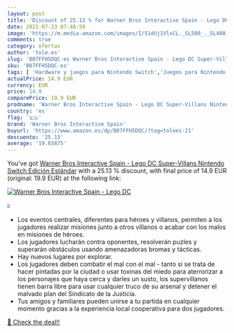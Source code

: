 ```yaml
---
layout: post
title: 'Discount of 25.13 % for Warner Bros Interactive Spain - Lego DC '
date: 2021-07-23 07:48:59
image: 'https://m.media-amazon.com/images/I/51dUj1VlxCL._SL500_._SL400_.jpg'
comments: true
category: ofertas
author: 'tole.es'
slug: 'B07FFH5DQC-es Warner Bros Interactive Spain - Lego DC Super-Villans...'
sku: 'B07FFH5DQC-es'
tags: [ 'Hardware y juegos para Nintendo Switch','Juegos para Nintendo Switch','Videojuegos','lego','warner bros interactive spain', ]
actualPrice: 14.9 EUR
currency: EUR
price: 14.9
comparePrice: 19.9 EUR
prodname: 'Warner Bros Interactive Spain - Lego DC Super-Villans Nintendo Switch  Edición Estándar'
country: 'es'
flag: '🇪🇸'
brand: 'Warner Bros Interactive Spain'
buyurl: 'https://www.amazon.es/dp/B07FFH5DQC/?tag=tolees-21'
descuento: '25.13'
average: '19.65875'
---
```


You've got [Warner Bros Interactive Spain - Lego DC Super-Villans Nintendo Switch  Edición Estándar](https://www.amazon.es/dp/B07FFH5DQC/?tag=tolees-21) with a  25.13 % discount, with final price of 14.9 EUR (original: 19.9 EUR) at the following link:

[![Warner Bros Interactive Spain - Lego DC ](https://m.media-amazon.com/images/I/51dUj1VlxCL._SL500_._SL400_.jpg)](https://www.amazon.es/dp/B07FFH5DQC/?tag=tolees-21)

ℹ️:

- Los eventos centrales, diferentes para héroes y villanos, permiten a los jugadores realizar misiones junto a otros villanos o acabar con los malos en misiones de héroes.
- Los jugadores lucharán contra oponentes, resolverán puzles y superarán obstáculos usando amenazadoras bromas y tácticas.
- Hay nuevos lugares por explorar.
- Los jugadores deben combatir el mal con el mal - tanto si se trata de hacer pintadas por la ciudad o usar toxinas del miedo para aterrorizar a los personajes que haya cerca y darles un susto, los supervillanos tienen barra libre para usar cualquier truco de su arsenal y detener el malvado plan del Sindicato de la Justicia.
- Tus amigos y familiares pueden unirse a tu partida en cualquier momento gracias a la experiencia local cooperativa para dos jugadores.

[🛒 Check the deal!!](https://www.amazon.es/dp/B07FFH5DQC/?tag=tolees-21)

